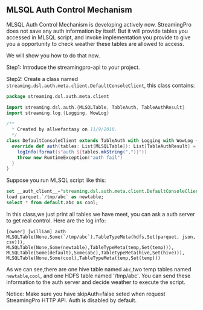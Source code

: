 ## MLSQL Auth Control Mechanism

MLSQL Auth Control Mechanism is developing actively now. 
StreamingPro does not save any auth information by itself. 
But it will provide tables you accessed in MLSQL script,
and invoke implementation you provide  to give you a opportunity to check weather these tables are
allowed to access.

We will show you how to do that now.

Step1: Introduce the streamingpro-api to your project.

Step2: Create a class named `streaming.dsl.auth.meta.client.DefaultConsoleClient`, this class contains:

```scala
package streaming.dsl.auth.meta.client

import streaming.dsl.auth.{MLSQLTable, TableAuth, TableAuthResult}
import streaming.log.{Logging, WowLog}

/**
  * Created by allwefantasy on 11/9/2018.
  */
class DefaultConsoleClient extends TableAuth with Logging with WowLog {
  override def auth(tables: List[MLSQLTable]): List[TableAuthResult] = {
    logInfo(format(s"auth ${tables.mkString(",")}"))
    throw new RuntimeException("auth fail")
  }
}
```

Suppose you run MLSQL script like this:

```sql
set __auth_client__="streaming.dsl.auth.meta.client.DefaultConsoleClient";
load parquet.`/tmp/abc` as newtable;
select * from default.abc as cool;
```

In this class,we just print all tables we have meet, you can ask a auth server to get real control. Here
are the log info:

```
[owner] [william] auth 
MLSQLTable(None,Some(`/tmp/abc`),TableTypeMeta(hdfs,Set(parquet, json, csv))),
MLSQLTable(None,Some(newtable),TableTypeMeta(temp,Set(temp))),
MLSQLTable(Some(default),Some(abc),TableTypeMeta(hive,Set(hive))),
MLSQLTable(None,Some(cool),TableTypeMeta(temp,Set(temp)))
```

As we can see,there are one hive table named `abc`,two temp tables named `newtable`,`cool`, and one HDFS table named '/tmp/abc'.
You can send these information to the auth server and decide weather to execute the script.

Notice: Make sure you have  skipAuth=false seted when request StreamingPro HTTP API. Auth is disabled by default.

 
 
